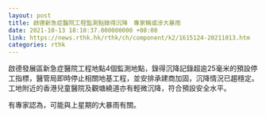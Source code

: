 ```yaml
---
layout: post
title: 啟德新急症醫院工程監測點錄得沉降　專家稱或涉大暴雨
date: 2021-10-13 18:10:37.000000000 +08:00
link: https://news.rthk.hk/rthk/ch/component/k2/1615124-20211013.htm
categories: rthk
---
```


啟德發展區新急症醫院工程地點4個監測地點，錄得沉降記錄超逾25毫米的預設停工指標，醫管局即時停止相關地基工程，並安排承建商加固，沉降情況已趨穩定。工地附近的香港兒童醫院及觀塘繞道亦有輕微沉降，符合預設安全水平。

有專家認為，可能與上星期的大暴雨有關。

